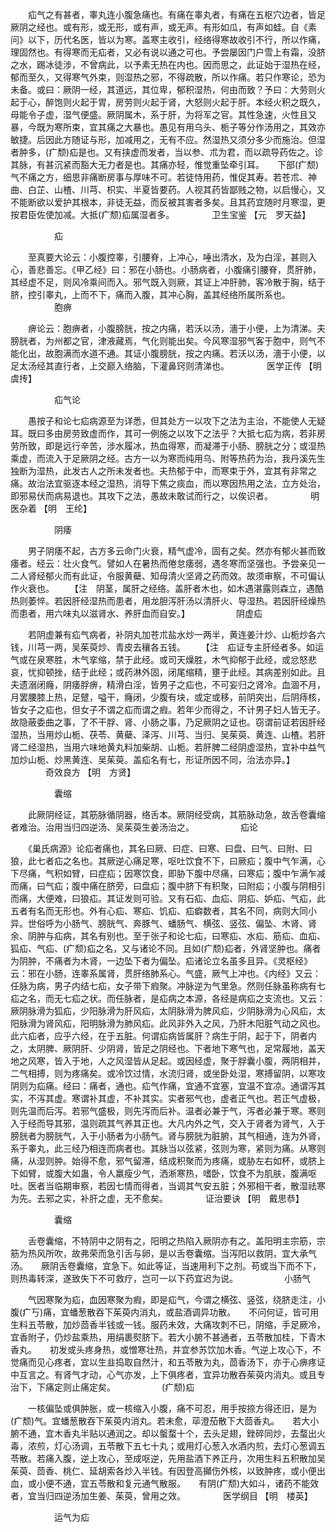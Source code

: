 <!-- { "loadSidebar": true } -->
　　疝气之有甚者，睾丸连小腹急痛也。有痛在睾丸者，有痛在五枢穴边者，皆足厥阴之经也。或有形，或无形，或有声，或无声。有形如瓜，有声如蛙。自《素问》以下，历代名医，皆以为寒。盖寒主收引，经络得寒故收引不行，所以作痛，理固然也。有得寒而无疝者，又必有说以通之可也。予尝屡因门户雪上有霜，没脐之水，踢冰徒涉，不曾病此，以予素无热在内也。因而思之，此证始于湿热在经，郁而至久，又得寒气外束，则湿热之邪，不得疏散，所以作痛。若只作寒论，恐为未备。或曰：厥阴一经，其道远，其位卑，郁积湿热，何由而致？予曰：大劳则火起于心，醉饱则火起于胃，房劳则火起于肾，大怒则火起于肝。本经火积之既久，母能令子虚，湿气便盛。厥阴属木，系于肝，为将军之官。其性急速，火性且又暴，今既为寒所束，宜其痛之大暴也。愚见有用乌头、栀子等分作汤用之，其效亦敏捷。后因此方随证与形，加减用之，无有不应。然湿热又须分多少而施治。但湿者肿多，(疒颓)疝是也。又有挟虚而发者，当以参、朮为君，而以疏导药佐之。诊其脉，有甚沉紧而豁大无力者是也。其痛亦轻，惟觉重坠牵引耳。　　下部(疒颓)气不痛之方，细思非痛断房事与厚味不可。若徒恃用药，惟促其寿。若苍朮、神曲、白芷、山楂、川芎、枳实、半夏皆要药。人视其药皆鄙贱之物，以启慢心，又不能断欲以爱护其根本，非徒无益，而反被其害者多矣。且其药宜随时月寒湿，更按君臣佐使加减。大抵(疒颓)疝属湿者多。
　　　　卫生宝鉴 【元　罗天益】

　　　　　疝

　　至真要大论云：小腹控睾，引腰脊，上冲心，唾出清水，及为白淫，甚则入心，善悲善忘。《甲乙经》曰：邪在小肠也。小肠病者，小腹痛引腰脊，贯肝肺，其经虚不足，则风冷乘间而入。邪气既入则厥，其证上冲肝肺，客冷散于胸，结于脐，控引睾丸，上而不下，痛而入腹，其冲心胸，盖其经络所属所系也。
　　　　　胞痹

　　痹论云：胞痹者，小腹膀胱，按之内痛，若沃以汤，濇于小便，上为清涕。夫膀胱者，为州都之官，津液藏焉，气化则能出矣。今风寒湿邪气客于胞中，则气不能化出，故胞满而水道不通。其证小腹膀胱，按之内痛。若沃以汤，濇于小便，以足太汤经其直行者，上交巅入络脑，下灌鼻窍则清涕也。
　　　　医学正传 【明　虞抟】

　　　　　疝气论

　　愚按子和论七疝病源至为详悉，但其处方一以攻下之法为主治，不能使人无疑耳。既曰多由房劳致虚而作，其可一例施之以攻下之法乎？大抵七疝为病，若非房劳所致，即是远行辛苦，涉水履冰，热血得寒，而凝滞于小肠、膀胱之分；或湿热乘虚，而流入于足厥阴之经。古方一以为寒而纯用乌、附等热药为治，我丹溪先生独断为湿热，此发古人之所未发者也。夫热郁于中，而寒束于外，宜其有非常之痛。故治法宜驱逐本经之湿热，消导下焦之痰血，而以寒因热用之法，立方处治，即邪易伏而病易退也。其攻下之法，愚故未敢试而行之，以俟识者。
　　　　明医杂着 【明　王纶】

　　　　　阴痿

　　男子阴痿不起，古方多云命门火衰，精气虚冷，固有之矣。然亦有郁火甚而致痿者。经云：壮火食气。譬如人在暑热而倦怠痿弱，遇冬寒而坚强也。予尝亲见一二人肾经郁火而有此证，令服黄蘗、知母清火坚肾之药而效。故须审察，不可偏认作火衰也。　　 【注　阴茎，属肝之经络。盖肝者木也，如木遇湛露则森立，遇酷热则萎悴。若因肝经湿热而患者，用龙胆泻肝汤以清肝火、导湿热。若因肝经燥热而患者，用六味丸以滋肾水、养肝血而自安。】
　　　　　阴虚疝

　　若阴虚兼有疝气病者，补阴丸加苍朮盐水炒一两半，黄连姜汁炒、山栀炒各六钱，川芎一两，吴茱萸炒、青皮去穰各五钱。　　 【注　疝证专主肝经者多。如运气或在泉寒胜，木气挛缩，禁于此经。或司天燥胜，木气抑郁于此经，或忿怒悲哀，忧抑顿挫，结于此经；或药淋外固，闭尾缩精，壅于此经。其病差别如此。且夫遗溺闭癃，阴痿脬痹，精滑白淫，皆男子之疝也，不可妄归之肾冷。血涸不月，月罢腰膝上热，足躄，嗌干，癃闭，少腹有块，或定或移，前阴突出，后阴痔核，皆女子之疝也，但女子不谓之疝而谓之瘕。若年少而得之，不计男子妇人皆无子。故隐蔽委曲之事，了不干脬、肾、小肠之事，乃足厥阴之证也。窃谓前证若因肝经湿热，当用炒山栀、茯苓、黄蘗、泽泻、川芎、当归、吴茱萸、黄连、山楂。若肝肾二经湿热，当用六味地黄丸料加柴胡、山栀。若肝脾二经阴虚湿热，宜补中益气加炒山栀、炒黑黄连、吴茱萸。盖疝名有七，形证所因不同，治法亦异。】
　　　　奇效良方 【明　方贤】

　　　　　囊缩

　　此厥阴经证，其筋脉循阴器，络舌本。厥阴经受病，其筋脉动急，故舌卷囊缩者难治。治用当归四逆汤、吴茱萸生姜汤治之。
　　　　　疝论

　　《巢氏病源》论疝者痛也，其名曰厥、曰症、曰寒、曰盘、曰气、曰附、曰狼，此七者疝之名也。其厥逆心痛足寒，呕吐饮食不下，曰厥疝；腹中气乍满，心下尽痛，气积如臂，曰症疝；因寒饮食，即胁下腹中尽痛，曰寒疝；腹中乍满乍减而痛，曰气疝；腹中痛在脐旁，曰盘疝；腹中脐下有积聚，曰附疝；小腹与阴相引而痛，大便难，曰狼疝。其证发则可验。又有石疝、血疝、阴疝、妒疝、气疝，此五者有名而无形也。外有心疝、寒疝、饥疝、疝癖数者，其名不同，病则大同小异。世俗呼为小肠气、膀胱气、奔豚气、蟠肠气、横弦、竖弦、偏坠、木肾、肾余、阴肿与疝病，其名有别也。至于张子和论七疝，曰寒疝、水疝、筋疝、血疝、狐疝、气疝、(疒颓)疝之名，又与诸论不同。且如(疒颓)疝者，外肾坚肿也。痛者为阴肿，不痛者为木肾，一边坠下者为偏坠。疝诸论立名虽多且异。《灵枢经》云：邪在小肠，连睾系属肾，贯肝络肺系心。气盛，厥气上冲也。《内经》又云：任脉为病，男子内结七疝，女子带下瘕聚。冲脉逆为气里急。然则任脉虽称病有七疝之名，而无七疝之状。而任脉者，是疝病之本源，各经是病疝之支流也。又云：厥阴脉滑为狐疝，少阳脉滑为肝风疝，太阴脉滑为脾风疝，少阴脉滑为心风疝，太阳脉滑为肾风疝，阳明脉滑为肺风疝。此风非外入之风，乃肝木阳脏气动之风也。此六疝者，应乎六经，在于五脏。何谓疝病皆属肝？病生于阴，起于下，阴者内之，太阴脾、厥阴肝、少阴肾，皆足之阴经也。下者地下寒气也，足常履地，盖天地之风寒，皆入于地，人之风湿皆从足起。或因经虚，聚于脬囊小腹，两阴相并，二气相搏，则为疼痛矣。或冷饮过情，水流归肾，或坐卧处湿，寒搏留阴，以寒攻阴则为疝痛。经曰：痛者，通也。疝气作痛，宜通不宜塞，宜温不宜凉。通谓泻其实，不泻其虚。寒谓补其虚，不补其实。实者邪气也，虚者正气也。若正气虚极，则先温而后泻。若邪气盛极，则先泻而后补。温者必兼于气，泻者必兼于寒。寒则入于经而导其邪，温则疏其气养其正也。大凡内外之气，交入于肾者为肾气，入于膀胱者为膀胱气，入于小肠者为小肠气。肾与膀胱为脏腑，其气相通，连为外肾，系于睾丸，此三经乃相连而病者也。其脉当以弦紧，弦则为寒，紧则为痛。从寒则痛，从湿则肿。始得不愈，邪气留滞，结成积聚而为疼痛，或胁左右如杯，或脐上下如臂，或腹大如蛊，令人羸瘦少气，洒淅寒热，嗜卧，饮食不为肌肤，腹满呕吐。医者当临期审察，若因七情而得者，当调其气安五脏；外邪相干者，散湿祛寒为先。去邪之实，补肝之虚，无不愈矣。
　　　　证治要诀 【明　戴思恭】

　　　　　囊缩

　　舌卷囊缩，不特阴中之阴有之，阳明之热陷入厥阴亦有之。盖阳明主宗筋，宗筋为热风所吹，故弗荣而急引舌与卵，是以舌卷囊缩。当泻阳以救阴，宜大承气汤。　　厥阴舌卷囊缩，宜急下。如此等证，当速用利下之剂。苟或当下而不下，则热毒转深，遂致失下不可救疗，岂可一以下药宜迟为说。
　　　　　小肠气

　　气因寒聚为疝，血因寒聚为瘕，即是疝气，今谓之横弦、竖弦，绕脐走注，小腹(疒丂)痛，宜蟠葱散吞下茱萸内消丸，或盐酒调异功散。　　不问何证，皆可用生料五苓散，加炒茴香半钱或一钱。服药未效，大痛攻刺不已，阴缩，手足厥冷，宜香附子，仍炒盐乘热，用绢裹熨脐下。若大小腑不甚通者，五苓散加桂，下青木香丸。　　初发或头疼身热，或憎寒壮热，并宜参苏饮加木香。气逆上攻心下，不觉痛而见心疼者，宜以生韭捣取自然汁，和五苓散为丸，茴香汤下，亦于心痹疼证中互言之。有肾气才动，心气亦发，上下俱疼者，宜异功散吞茱萸内消丸。或且专治下，下痛定则止痛定矣。
　　　　　(疒颓)疝

　　一核偏坠或俱肿胀，或一核缩入小腹，痛不可忍，用手按捺方得还旧，是为(疒颓)气。宜蟠葱散吞下茱萸内消丸。若未愈，荜澄茄散下大茴香丸。　　若大小腑不通，宜木香丸半贴以通润之。却以螌蝥十个，去头足翅，銼碎同炒，去蝥出火毒，浓煎，灯心汤调，五苓散下五七十丸；或用灯心葱入水酒内煎，去灯心葱调五苓散。若痛入腹，逆上攻心，至成呕逆，先用盐酒下养正丹，次用生料五积散加吴茱萸、茴香、桃仁、延胡索各炒入半钱。有因登高攧伤外核，以致肿疼，或小便出血，或小便不通，宜五苓散和复元通气散服。　　有阴(疒颓)大如斗，诸药不能效者，宜当归四逆汤加生姜、茱萸，曾用之效。
　　　　医学纲目 【明　楼英】

　　　　　运气为疝

